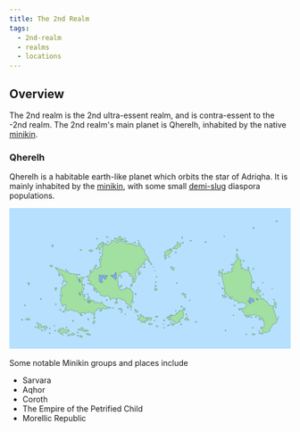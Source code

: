 ```yaml
---
title: The 2nd Realm
tags:
  - 2nd-realm
  - realms
  - locations
---
```

## Overview
The 2nd realm is the 2nd ultra-essent realm, and is contra-essent to the -2nd realm. The 2nd realm's main planet is Qherelh, inhabited by the native [minikin](fauna/old/minikin.md).
### Qherelh
Qherelh is a habitable earth-like planet which orbits the star of Adriqha. It is mainly inhabited by the [minikin](fauna/old/minikin.md), with some small [demi-slug](fauna/old/demi-slugs.md) diaspora populations.

![](images/qherelh-world-map.png)

Some notable Minikin groups and places include
- Sarvara
- Aqhor
- Coroth
- The Empire of the Petrified Child
- Morellic Republic